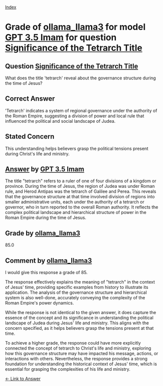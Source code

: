 
[Index](../../../../index.md)
# Grade of [ollama_llama3](../../../grading_models/ollama_llama3.md) for model [GPT 3.5 Imam](../../../answering_models/GPT_3.5_Imam.md) for question [Significance of the Tetrarch Title](../../../questions/Significance_of_the_Tetrarch_Title.md)

## Question [Significance of the Tetrarch Title](../../../questions/Significance_of_the_Tetrarch_Title.md)
What does the title 'tetrarch' reveal about the governance structure during the time of Jesus?

## Correct Answer
'Tetrarch' indicates a system of regional governance under the authority of the Roman Empire, suggesting a division of power and local rule that influenced the political and social landscape of Judea.

## Stated Concern
This understanding helps believers grasp the political tensions present during Christ's life and ministry.

## [Answer](../Significance_of_the_Tetrarch_Title.md) by [GPT 3.5 Imam](../../../answering_models/GPT_3.5_Imam.md)
The title "tetrarch" refers to a ruler of one of four divisions of a kingdom or province. During the time of Jesus, the region of Judea was under Roman rule, and Herod Antipas was the tetrarch of Galilee and Perea. This reveals that the governance structure at that time involved division of regions into smaller administrative units, each under the authority of a tetrarch or governor, who in turn reported to the overall Roman authority. It reflects the complex political landscape and hierarchical structure of power in the Roman Empire during the time of Jesus.

## Grade by [ollama_llama3](../../../grading_models/ollama_llama3.md)
85.0

## Comment by [ollama_llama3](../../../grading_models/ollama_llama3.md)
I would give this response a grade of 85.

The response effectively explains the meaning of "tetrarch" in the context of Jesus' time, providing specific examples from history to illustrate its application. The analysis of the governance structure and hierarchical system is also well-done, accurately conveying the complexity of the Roman Empire's power dynamics.

While the response is not identical to the given answer, it does capture the essence of the concept and its significance in understanding the political landscape of Judea during Jesus' life and ministry. This aligns with the concern specified, as it helps believers grasp the tensions present at that time.

To achieve a higher grade, the response could have more explicitly connected the concept of tetrarch to Christ's life and ministry, exploring how this governance structure may have impacted his message, actions, or interactions with others. Nevertheless, the response provides a strong foundation for understanding the historical context of Jesus' time, which is essential for grasping the complexities of his life and ministry.

[&lt;- Link to Answer](../Significance_of_the_Tetrarch_Title.md)
